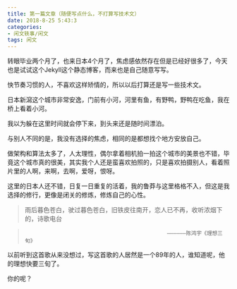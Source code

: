 ```yaml
---
title: 第一篇文章（随便写点什么，不打算写技术文）
date: 2018-8-25 5:43:3
categories:
- 闲文轶事/闲文
tags: 闲文
---
```


转眼毕业两个月了，也来日本4个月了，焦虑感依然存在但是已经好很多了，今天也是试试这个Jekyll这个静态博客，而来也是自己随意写写。

快节奏习惯的人，不喜欢这样矫情的，所以以后打算还是写一些技术文。

日本新瀉这个城市非常安逸，门前有小河，河里有鱼，有野鸭，野鸭在吃鱼，我在桥上看着小河。

我以为躲在这里时间就会停下来，到头来还是随时间漂泊。

与别人不同的是，我没有选择的焦虑，相同的是都想找个地方安放自己。

做架构和算法太多了，人太理性，偶尔拿着相机拍一拍这个城市的美景也不错，毕竟这个城市真的很美，其实我个人还是蛮喜欢拍照的，只是喜欢拍摄别人，看着照片里的人啊，来啊，去啊，爱呀，恨呀。

这里的日本人还不错，日复一日重复的活着，我的鲁莽与这里格格不入，但这是我选择的修行，更像是闭关的修炼，修炼自己的心性。

>雨后暮色苍白，驶过暮色苍白，旧铁皮往南开，恋人已不再，收听浓烟下的，诗歌电台

>                                                  ——————陈鸿宇《理想三旬》

以前听到这首歌从来没想过，写这首歌的人居然是一个89年的人，谁知道呢，他的理想快要三旬了。

你的呢？
